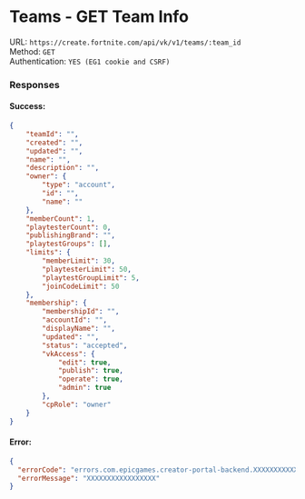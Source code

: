 # Teams - GET Team Info

URL: `https://create.fortnite.com/api/vk/v1/teams/:team_id` \
Method: `GET` \
Authentication: `YES (EG1 cookie and CSRF)`

### Responses
#### Success:
```json
{
    "teamId": "",
    "created": "",
    "updated": "",
    "name": "",
    "description": "",
    "owner": {
        "type": "account",
        "id": "",
        "name": ""
    },
    "memberCount": 1,
    "playtesterCount": 0,
    "publishingBrand": "",
    "playtestGroups": [],
    "limits": {
        "memberLimit": 30,
        "playtesterLimit": 50,
        "playtestGroupLimit": 5,
        "joinCodeLimit": 50
    },
    "membership": {
        "membershipId": "",
        "accountId": "",
        "displayName": "",
        "updated": "",
        "status": "accepted",
        "vkAccess": {
            "edit": true,
            "publish": true,
            "operate": true,
            "admin": true
        },
        "cpRole": "owner"
    }
}
```

#### Error:
```json
{
  "errorCode": "errors.com.epicgames.creator-portal-backend.XXXXXXXXXXXXX",
  "errorMessage": "XXXXXXXXXXXXXXXXX"
}
```
